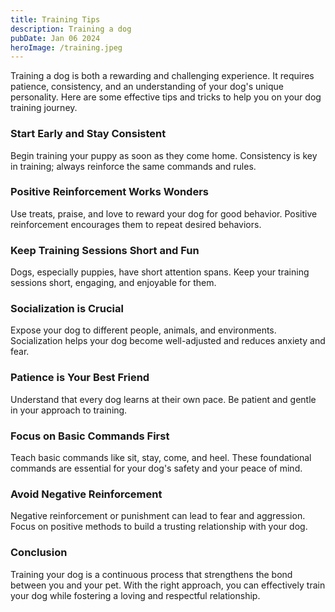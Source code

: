 ```yaml
---
title: Training Tips
description: Training a dog
pubDate: Jan 06 2024
heroImage: /training.jpeg
---
```


Training a dog is both a rewarding and challenging experience. It requires patience, consistency, and an understanding of your dog's unique personality. Here are some effective tips and tricks to help you on your dog training journey.

### Start Early and Stay Consistent

Begin training your puppy as soon as they come home. Consistency is key in training; always reinforce the same commands and rules.

### Positive Reinforcement Works Wonders

Use treats, praise, and love to reward your dog for good behavior. Positive reinforcement encourages them to repeat desired behaviors.

### Keep Training Sessions Short and Fun

Dogs, especially puppies, have short attention spans. Keep your training sessions short, engaging, and enjoyable for them.

### Socialization is Crucial

Expose your dog to different people, animals, and environments. Socialization helps your dog become well-adjusted and reduces anxiety and fear.

### Patience is Your Best Friend

Understand that every dog learns at their own pace. Be patient and gentle in your approach to training.

### Focus on Basic Commands First

Teach basic commands like sit, stay, come, and heel. These foundational commands are essential for your dog's safety and your peace of mind.

### Avoid Negative Reinforcement

Negative reinforcement or punishment can lead to fear and aggression. Focus on positive methods to build a trusting relationship with your dog.

### Conclusion

Training your dog is a continuous process that strengthens the bond between you and your pet. With the right approach, you can effectively train your dog while fostering a loving and respectful relationship.
